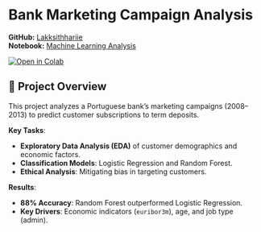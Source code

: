 # Bank Marketing Campaign Analysis  
**GitHub:** [Lakksithhariie](https://github.com/Lakksithhariie)  
**Notebook:** [Machine Learning Analysis](notebooks/Machine%20Learning%20Analysis%20of%20Customer%20Determinants%20for%20Term%20Deposit%20Subscriptions.ipynb)  

[![Open in Colab](https://colab.research.google.com/assets/colab-badge.svg)](https://colab.research.google.com/github/Lakksithhariie/Bank-Marketing-Campaign-Analysis/blob/main/notebooks/Machine%20Learning%20Analysis%20of%20Customer%20Determinants%20for%20Term%20Deposit%20Subscriptions.ipynb)  

## 📌 Project Overview  
This project analyzes a Portuguese bank’s marketing campaigns (2008–2013) to predict customer subscriptions to term deposits.  

**Key Tasks**:  
- **Exploratory Data Analysis (EDA)** of customer demographics and economic factors.  
- **Classification Models**: Logistic Regression and Random Forest.  
- **Ethical Analysis**: Mitigating bias in targeting customers.  

**Results**:  
- **88% Accuracy**: Random Forest outperformed Logistic Regression.  
- **Key Drivers**: Economic indicators (`euribor3m`), age, and job type (admin).  
